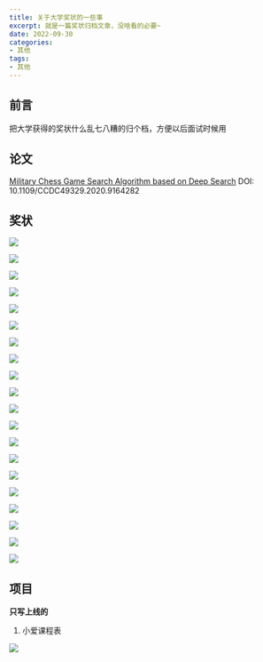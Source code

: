 ```yaml
---
title: 关于大学奖状的一些事
excerpt: 就是一篇奖状归档文章，没啥看的必要~
date: 2022-09-30
categories:
- 其他
tags:
- 其他
---
```


## 前言
把大学获得的奖状什么乱七八糟的归个档，方便以后面试时候用

## 论文
[Military Chess Game Search Algorithm based on Deep Search](https://ieeexplore.ieee.org/document/9164282)
DOI: 10.1109/CCDC49329.2020.9164282

## 奖状

![](https://api2.mubu.com/v3/document_image/ad628f89-7b58-4fe3-91ca-b38283a56b96-3807603.jpg)

![](https://api2.mubu.com/v3/document_image/41bcc6fa-8820-48ec-b629-a70852d20804-3807603.jpg)

![](https://api2.mubu.com/v3/document_image/2fb83717-51c6-4abd-a9f7-da7b8274cd81-3807603.jpg)

![](https://api2.mubu.com/v3/document_image/76f03208-035b-4db8-ab04-1b9ee3dda3fc-3807603.jpg)

![](https://api2.mubu.com/v3/document_image/6e960860-5cdd-4b8e-8dde-d2a03118fbab-3807603.jpg)

![](https://api2.mubu.com/v3/document_image/9d09683e-d415-49cb-b69c-df4bd4cfe90f-3807603.jpg)

![](https://api2.mubu.com/v3/document_image/088c8037-f68e-4404-a183-77c28103d455-3807603.jpg)

![](https://api2.mubu.com/v3/document_image/6b98b287-31e5-4fdc-96dd-44dd686dc9a2-3807603.jpg)

![](https://api2.mubu.com/v3/document_image/ff9c0127-0e87-4193-8383-6f36f3cb7f56-3807603.jpg)

![](https://api2.mubu.com/v3/document_image/237f908f-2af6-45ae-98a1-bcfa2351f07b-3807603.jpg)

![](https://api2.mubu.com/v3/document_image/9af29a44-2abd-40da-87a0-22e7ff65163f-3807603.jpg)

![](https://api2.mubu.com/v3/document_image/2c365653-731a-4b80-b784-9d549a662288-3807603.jpg)

![](https://api2.mubu.com/v3/document_image/03ec335b-6a3a-4331-89e5-67365b0886b4-3807603.jpg)

![](https://api2.mubu.com/v3/document_image/ff157200-ae37-449b-b2ca-149695301577-3807603.jpg)

![](https://api2.mubu.com/v3/document_image/b84888fd-5bb6-43d1-befb-082292f55657-3807603.jpg)

![](https://api2.mubu.com/v3/document_image/019a2e30-a47b-4fb0-9a19-a4c654b67afe-3807603.jpg)

![](https://api2.mubu.com/v3/document_image/ddadb3fd-1800-4c50-8c9a-300a15fbc9e8-3807603.jpg)

![](https://api2.mubu.com/v3/document_image/082ddbf5-3afb-4e6d-b4c5-aabe0b270450-3807603.jpg)

![](https://api2.mubu.com/v3/document_image/c8cad36d-2fd7-4b8d-a1cf-6453ffb229cf-3807603.jpg)

![](https://api2.mubu.com/v3/document_image/a9fa476b-49b7-40b0-91b2-c2cd7e4b327b-3807603.jpg)

## 项目
**只写上线的**
1. 小爱课程表

![](https://api2.mubu.com/v3/document_image/82e564f8-bc7d-430c-8d01-8a1a3152e534-3807603.jpg)
